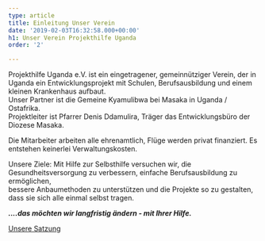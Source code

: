 ```yaml
---
type: article
title: Einleitung Unser Verein
date: '2019-02-03T16:32:58.000+00:00'
h1: Unser Verein Projekthilfe Uganda
order: '2'

---
```

Projekthilfe Uganda e.V. ist ein eingetragener, gemeinnütziger Verein, der in Uganda ein Entwicklungsprojekt mit Schulen, Berufsausbildung und einem kleinen Krankenhaus aufbaut.  
Unser Partner ist die Gemeine Kyamulibwa bei Masaka in Uganda / Ostafrika.  
Projektleiter ist Pfarrer Denis Ddamulira, Träger das Entwicklungsbüro der Diozese Masaka.

Die Mitarbeiter arbeiten alle ehrenamtlich, Flüge werden privat finanziert. Es entstehen keinerlei Verwaltungskosten.

Unsere Ziele: Mit Hilfe zur Selbsthilfe versuchen wir, die Gesundheitsversorgung zu verbessern, einfache Berufsausbildung zu ermöglichen,  
bessere Anbaumethoden zu unterstützen und die Projekte so zu gestalten, dass sie sich alle einmal selbst tragen.

**_....das möchten wir langfristig ändern - mit Ihrer Hilfe._**

[Unsere Satzung](/uploads/SATZUNG-Projekthilfe-Uganda-e.V..pdf "Satzung")